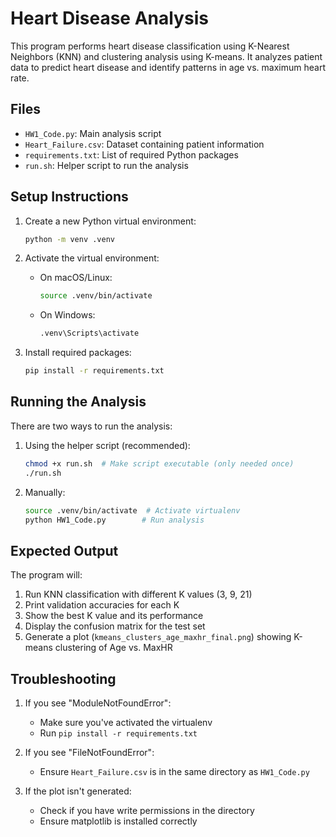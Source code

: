 # Heart Disease Analysis

This program performs heart disease classification using K-Nearest Neighbors (KNN) and clustering analysis using K-means. It analyzes patient data to predict heart disease and identify patterns in age vs. maximum heart rate.

## Files
- `HW1_Code.py`: Main analysis script
- `Heart_Failure.csv`: Dataset containing patient information
- `requirements.txt`: List of required Python packages
- `run.sh`: Helper script to run the analysis

## Setup Instructions

1. Create a new Python virtual environment:
   ```bash
   python -m venv .venv
   ```

2. Activate the virtual environment:
   - On macOS/Linux:
     ```bash
     source .venv/bin/activate
     ```
   - On Windows:
     ```bash
     .venv\Scripts\activate
     ```

3. Install required packages:
   ```bash
   pip install -r requirements.txt
   ```

## Running the Analysis

There are two ways to run the analysis:

1. Using the helper script (recommended):
   ```bash
   chmod +x run.sh  # Make script executable (only needed once)
   ./run.sh
   ```

2. Manually:
   ```bash
   source .venv/bin/activate  # Activate virtualenv
   python HW1_Code.py        # Run analysis
   ```

## Expected Output

The program will:
1. Run KNN classification with different K values (3, 9, 21)
2. Print validation accuracies for each K
3. Show the best K value and its performance
4. Display the confusion matrix for the test set
5. Generate a plot (`kmeans_clusters_age_maxhr_final.png`) showing K-means clustering of Age vs. MaxHR

## Troubleshooting

1. If you see "ModuleNotFoundError":
   - Make sure you've activated the virtualenv
   - Run `pip install -r requirements.txt`

2. If you see "FileNotFoundError":
   - Ensure `Heart_Failure.csv` is in the same directory as `HW1_Code.py`

3. If the plot isn't generated:
   - Check if you have write permissions in the directory
   - Ensure matplotlib is installed correctly
